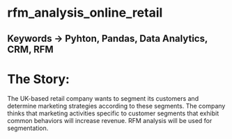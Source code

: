 # rfm_analysis_online_retail
## Keywords -> Pyhton, Pandas, Data Analytics, CRM, RFM

# The Story:
The UK-based retail company wants to segment its customers and determine marketing strategies according to these segments.
The company thinks that marketing activities specific to customer segments that exhibit common behaviors will increase revenue.
RFM analysis will be used for segmentation.
